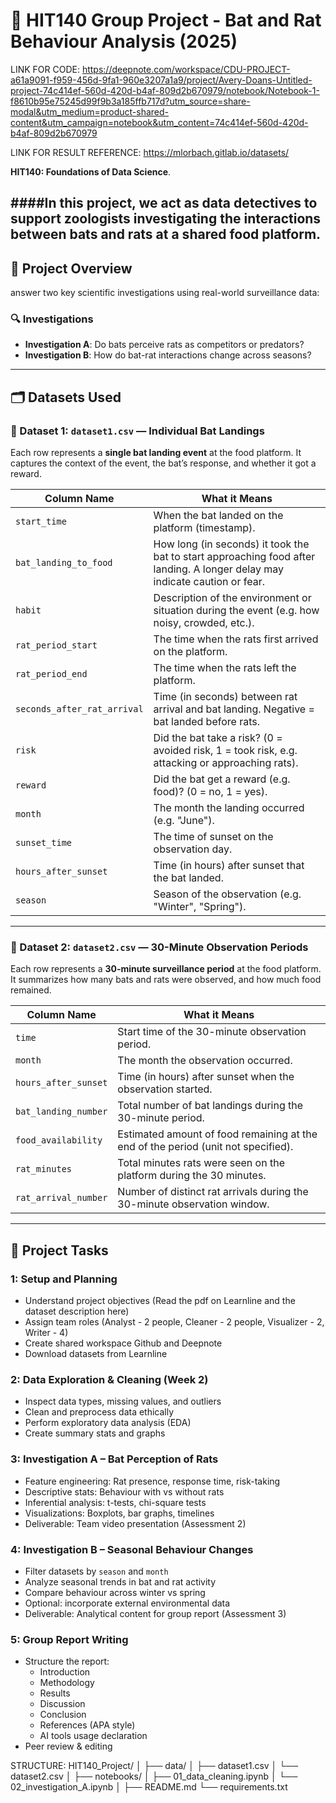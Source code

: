 # 🦇 HIT140 Group Project - Bat and Rat Behaviour Analysis (2025)


LINK FOR CODE: https://deepnote.com/workspace/CDU-PROJECT-a61a9091-f959-456d-9fa1-960e3207a1a9/project/Avery-Doans-Untitled-project-74c414ef-560d-420d-b4af-809d2b670979/notebook/Notebook-1-f8610b95e75245d99f9b3a185ffb717d?utm_source=share-modal&utm_medium=product-shared-content&utm_campaign=notebook&utm_content=74c414ef-560d-420d-b4af-809d2b670979

LINK FOR RESULT REFERENCE: https://mlorbach.gitlab.io/datasets/

**HIT140: Foundations of Data Science**. 

####In this project, we act as data detectives to support zoologists investigating the interactions between bats and rats at a shared food platform.
---

## 📌 Project Overview

answer two key scientific investigations using real-world surveillance data:

### 🔍 Investigations
- **Investigation A**: Do bats perceive rats as competitors or predators?  
- **Investigation B**: How do bat-rat interactions change across seasons?
---

## 🗂️ Datasets Used

### 📁 Dataset 1: `dataset1.csv` — Individual Bat Landings

Each row represents a **single bat landing event** at the food platform. It captures the context of the event, the bat’s response, and whether it got a reward.

| Column Name              | What it Means |
|--------------------------|---------------|
| `start_time`             | When the bat landed on the platform (timestamp). |
| `bat_landing_to_food`    | How long (in seconds) it took the bat to start approaching food after landing. A longer delay may indicate caution or fear. |
| `habit`                  | Description of the environment or situation during the event (e.g. how noisy, crowded, etc.). |
| `rat_period_start`       | The time when the rats first arrived on the platform. |
| `rat_period_end`         | The time when the rats left the platform. |
| `seconds_after_rat_arrival` | Time (in seconds) between rat arrival and bat landing. Negative = bat landed before rats. |
| `risk`                   | Did the bat take a risk? (0 = avoided risk, 1 = took risk, e.g. attacking or approaching rats). |
| `reward`                 | Did the bat get a reward (e.g. food)? (0 = no, 1 = yes). |
| `month`                  | The month the landing occurred (e.g. "June"). |
| `sunset_time`            | The time of sunset on the observation day. |
| `hours_after_sunset`     | Time (in hours) after sunset that the bat landed. |
| `season`                 | Season of the observation (e.g. "Winter", "Spring"). |

---

### 📁 Dataset 2: `dataset2.csv` — 30-Minute Observation Periods

Each row represents a **30-minute surveillance period** at the food platform. It summarizes how many bats and rats were observed, and how much food remained.

| Column Name              | What it Means |
|--------------------------|---------------|
| `time`                   | Start time of the 30-minute observation period. |
| `month`                  | The month the observation occurred. |
| `hours_after_sunset`     | Time (in hours) after sunset when the observation started. |
| `bat_landing_number`     | Total number of bat landings during the 30-minute period. |
| `food_availability`      | Estimated amount of food remaining at the end of the period (unit not specified). |
| `rat_minutes`            | Total minutes rats were seen on the platform during the 30 minutes. |
| `rat_arrival_number`     | Number of distinct rat arrivals during the 30-minute observation window. |


---

## 🧭 Project Tasks

### 1: Setup and Planning
- Understand project objectives (Read the pdf on Learnline and the dataset description here)
- Assign team roles (Analyst - 2 people, Cleaner - 2 people, Visualizer - 2, Writer - 4)
- Create shared workspace Github and Deepnote
- Download datasets from Learnline

### 2: Data Exploration & Cleaning (Week 2)
- Inspect data types, missing values, and outliers
- Clean and preprocess data ethically
- Perform exploratory data analysis (EDA)
- Create summary stats and graphs

### 3: Investigation A – Bat Perception of Rats 
- Feature engineering: Rat presence, response time, risk-taking
- Descriptive stats: Behaviour with vs without rats
- Inferential analysis: t-tests, chi-square tests
- Visualizations: Boxplots, bar graphs, timelines
- Deliverable: Team video presentation (Assessment 2)

### 4: Investigation B – Seasonal Behaviour Changes
- Filter datasets by `season` and `month`
- Analyze seasonal trends in bat and rat activity
- Compare behaviour across winter vs spring
- Optional: incorporate external environmental data
- Deliverable: Analytical content for group report (Assessment 3)

### 5: Group Report Writing
- Structure the report:
  - Introduction
  - Methodology
  - Results
  - Discussion
  - Conclusion
  - References (APA style)
  - AI tools usage declaration
- Peer review & editing


STRUCTURE: HIT140_Project/
│
├── data/
│   ├── dataset1.csv
│   └── dataset2.csv
│
├── notebooks/
│   ├── 01_data_cleaning.ipynb
│   └── 02_investigation_A.ipynb
│
├── README.md
└── requirements.txt

